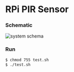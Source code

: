 # RPi PIR Sensor

### Schematic

![system schema](https://external-content.duckduckgo.com/iu/?u=https%3A%2F%2Felectropeak.com%2Flearn%2Fwp-content%2Fuploads%2F2019%2F02%2Fpir-raspberry-pi-HC-SR501-8.jpg&f=1&nofb=1)

### Run
```sh
$ chmod 755 test.sh
$ ./test.sh
```
